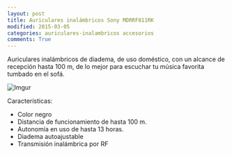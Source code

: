 ```yaml
---
layout: post
title: Auriculares inalámbricos Sony MDRRF811RK
modified: 2015-03-05
categories: auriculares-inalambricos accesorios
comments: True
---
```


Auriculares inalámbricos de diadema, de uso doméstico, con un alcance de recepción hasta 100 m, de lo mejor para escuchar tu música favorita tumbado en el sofá.

![Imgur](http://i.imgur.com/PGhZxer.jpg?1 "Auriculares inalambricos Sony")

Características:

 - Color negro
 - Distancia de funcionamiento de hasta 100 m.
 - Autonomía en uso de hasta 13 horas.
 - Diadema autoajustable
 - Transmisión inalámbrica por RF
